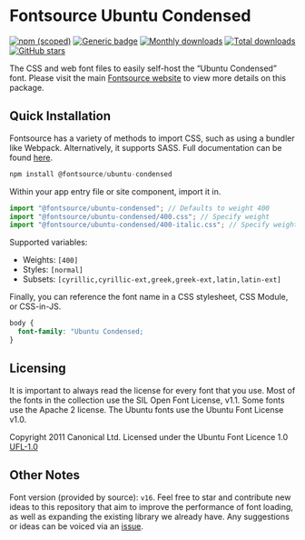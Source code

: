 # Fontsource Ubuntu Condensed

[![npm (scoped)](https://img.shields.io/npm/v/@fontsource/ubuntu-condensed?color=brightgreen)](https://www.npmjs.com/package/@fontsource/ubuntu-condensed) [![Generic badge](https://img.shields.io/badge/fontsource-passing-brightgreen)](https://github.com/fontsource/fontsource) [![Monthly downloads](https://badgen.net/npm/dm/@fontsource/ubuntu-condensed)](https://github.com/fontsource/fontsource) [![Total downloads](https://badgen.net/npm/dt/@fontsource/ubuntu-condensed)](https://github.com/fontsource/fontsource) [![GitHub stars](https://img.shields.io/github/stars/fontsource/fontsource.svg?style=social&label=Star)](https://github.com/fontsource/fontsource/stargazers)

The CSS and web font files to easily self-host the “Ubuntu Condensed” font. Please visit the main [Fontsource website](https://fontsource.org/fonts/ubuntu-condensed) to view more details on this package.

## Quick Installation

Fontsource has a variety of methods to import CSS, such as using a bundler like Webpack. Alternatively, it supports SASS. Full documentation can be found [here](https://fontsource.org/docs/introduction).

```javascript
npm install @fontsource/ubuntu-condensed
```

Within your app entry file or site component, import it in.

```javascript
import "@fontsource/ubuntu-condensed"; // Defaults to weight 400
import "@fontsource/ubuntu-condensed/400.css"; // Specify weight
import "@fontsource/ubuntu-condensed/400-italic.css"; // Specify weight and style

```

Supported variables:
- Weights: `[400]`
- Styles: `[normal]`
- Subsets: `[cyrillic,cyrillic-ext,greek,greek-ext,latin,latin-ext]`

Finally, you can reference the font name in a CSS stylesheet, CSS Module, or CSS-in-JS.

```css
body {
  font-family: "Ubuntu Condensed;
}
```

## Licensing
It is important to always read the license for every font that you use.
Most of the fonts in the collection use the SIL Open Font License, v1.1. Some fonts use the Apache 2 license. The Ubuntu fonts use the Ubuntu Font License v1.0.

Copyright 2011 Canonical Ltd. Licensed under the Ubuntu Font Licence 1.0
[UFL-1.0](http://font.ubuntu.com/ufl/)

## Other Notes
Font version (provided by source): `v16`.
Feel free to star and contribute new ideas to this repository that aim to improve the performance of font loading, as well as expanding the existing library we already have. Any suggestions or ideas can be voiced via an [issue](https://github.com/fontsource/fontsource/issues).